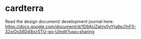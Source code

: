 # cardterra
Read the design document/ development journal here:
https://docs.google.com/document/d/1D9AUZahiv0yYlg8eJ1nF0-32xiOsS6D48xzSTU-gq-U/edit?usp=sharing
